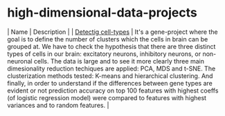 # high-dimensional-data-projects
| Name | Description | 
| [Detectig cell-types](https://nbviewer.jupyter.org/github/anyaprian/high-dimensional-data-projects/blob/main/projects/Gene-project.ipynb) | It's a gene-project where the goal is to define the number of clusters which the cells in brain can be grouped at. We have to check the hypothesis that there are three distinct types of cells in our brain: excitatory neurons, inhibitory neurons, or non-neuronal cells. The data is large and to see it more clearly three main dimesionality reduction techiques are applied: PCA, MDS and t-SNE. The clusterization methods tested: K-means and hierarchical clustering. And finally, in order to understand if the differences between gene types are evident or not prediction accuracy on top 100 features with highest coeffs (of logistic regression model) were compared to features with highest variances and to random features. |
